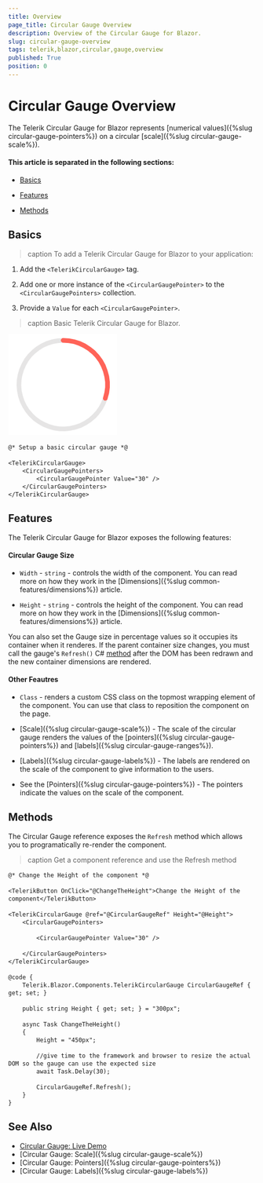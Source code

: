 ```yaml
---
title: Overview
page_title: Circular Gauge Overview
description: Overview of the Circular Gauge for Blazor.
slug: circular-gauge-overview
tags: telerik,blazor,circular,gauge,overview
published: True
position: 0
---
```


# Circular Gauge Overview

The Telerik Circular Gauge for Blazor represents [numerical values]({%slug circular-gauge-pointers%}) on a circular [scale]({%slug circular-gauge-scale%}).

#### This article is separated in the following sections: 

* [Basics](#basics)

* [Features](#features)

* [Methods](#methods)

## Basics

>caption To add a Telerik Circular Gauge for Blazor to your application:

1. Add the `<TelerikCircularGauge>` tag.

1. Add one or more instance of the `<CircularGaugePointer>` to the `<CircularGaugePointers>` collection.

1. Provide a `Value` for each `<CircularGaugePointer>`.

>caption Basic Telerik Circular Gauge for Blazor.

![Basic Circular Gauge](images/basic-circular-gauge.png)

````CSHTML
@* Setup a basic circular gauge *@

<TelerikCircularGauge>
    <CircularGaugePointers>
        <CircularGaugePointer Value="30" />
    </CircularGaugePointers>
</TelerikCircularGauge>
````

## Features

The Telerik Circular Gauge for Blazor exposes the following features:

#### Circular Gauge Size

* `Width` - `string` - controls the width of the component. You can read more on how they work in the [Dimensions]({%slug common-features/dimensions%}) article.

* `Height` - `string` - controls the height of the component. You can read more on how they work in the [Dimensions]({%slug common-features/dimensions%}) article.

You can also set the Gauge size in percentage values so it occupies its container when it renderes. If the parent container size changes, you must call the gauge's `Refresh()` C# [method](#methods) after the DOM has been redrawn and the new container dimensions are rendered.

#### Other Feautres

* `Class` - renders a custom CSS class on the topmost wrapping element of the component. You can use that class to reposition the component on the page.

* [Scale]({%slug circular-gauge-scale%}) - The scale of the circular gauge renders the values of the [pointers]({%slug circular-gauge-pointers%}) and [labels]({%slug circular-gauge-ranges%}).

* [Labels]({%slug circular-gauge-labels%}) - The labels are rendered on the scale of the component to give information to the users.

* See the [Pointers]({%slug circular-gauge-pointers%}) - The pointers indicate the values on the scale of the component.

## Methods

The Circular Gauge reference exposes the `Refresh` method which allows you to programatically re-render the component. 

>caption Get a component reference and use the Refresh method

````CSHTML
@* Change the Height of the component *@

<TelerikButton OnClick="@ChangeTheHeight">Change the Height of the component</TelerikButton>

<TelerikCircularGauge @ref="@CircularGaugeRef" Height="@Height">
    <CircularGaugePointers>

        <CircularGaugePointer Value="30" />

    </CircularGaugePointers>
</TelerikCircularGauge>

@code {
    Telerik.Blazor.Components.TelerikCircularGauge CircularGaugeRef { get; set; }

    public string Height { get; set; } = "300px";

    async Task ChangeTheHeight()
    {
        Height = "450px";

        //give time to the framework and browser to resize the actual DOM so the gauge can use the expected size
        await Task.Delay(30);

        CircularGaugeRef.Refresh();
    }
}
````

## See Also

* [Circular Gauge: Live Demo](https://demos.telerik.com/blazor-ui/circular-gauge)
* [Circular Gauge: Scale]({%slug circular-gauge-scale%})
* [Circular Gauge: Pointers]({%slug circular-gauge-pointers%})
* [Circular Gauge: Labels]({%slug circular-gauge-labels%})